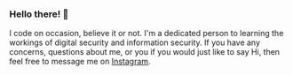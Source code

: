 
### Hello there! 👋
I code on occasion, believe it or not. I'm a dedicated person to learning the workings of digital security and information security. If you have any concerns, questions about me, or you if you would just like to say Hi, then feel free to message me on [Instagram](https://www.instagram.com/brianvu.infosec/).
<!--
**VuBrian22/VuBrian22** is a ✨ _special_ ✨ repository because its `README.md` (this file) appears on your GitHub profile.

Here are some ideas to get you started:

- 🔭 I’m currently working on ...
- 🌱 I’m currently learning ...
- 👯 I’m looking to collaborate on ...
- 🤔 I’m looking for help with ...
- 💬 Ask me about ...
- 📫 How to reach me: ...
- 😄 Pronouns: ...
- ⚡ Fun fact: ...
-->

